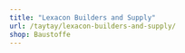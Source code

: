 ```yaml
---
title: "Lexacon Builders and Supply"
url: /taytay/lexacon-builders-and-supply/
shop: Baustoffe
---
```

